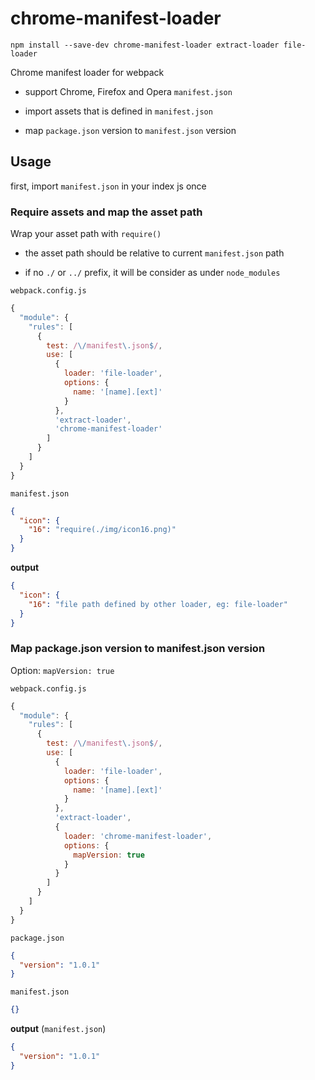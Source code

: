 # chrome-manifest-loader

```
npm install --save-dev chrome-manifest-loader extract-loader file-loader
```

Chrome manifest loader for webpack

- support Chrome, Firefox and Opera `manifest.json`

- import assets that is defined in `manifest.json`

- map `package.json` version to `manifest.json` version


## Usage

first, import `manifest.json` in your index js once

### Require assets and map the asset path

Wrap your asset path with `require()`

- the asset path should be relative to current `manifest.json` path

- if no `./` or `../` prefix, it will be consider as under `node_modules`

`webpack.config.js`
```js
{
  "module": {
    "rules": [
      {
        test: /\/manifest\.json$/,
        use: [
          {
            loader: 'file-loader',
            options: {
              name: '[name].[ext]'
            }
          },
          'extract-loader',
          'chrome-manifest-loader'
        ]
      }
    ]
  }
}
```

`manifest.json`
```json
{
  "icon": {
    "16": "require(./img/icon16.png)"
  }
}
```

__output__
```json
{
  "icon": {
    "16": "file path defined by other loader, eg: file-loader"
  }
}
```

### Map package.json version to manifest.json version

Option: `mapVersion: true`

`webpack.config.js`
```js
{
  "module": {
    "rules": [
      {
        test: /\/manifest\.json$/,
        use: [
          {
            loader: 'file-loader',
            options: {
              name: '[name].[ext]'
            }
          },
          'extract-loader',
          {
            loader: 'chrome-manifest-loader',
            options: {
              mapVersion: true
            }
          }
        ]
      }
    ]
  }
}
```

`package.json`
```json
{
  "version": "1.0.1"
}
```

`manifest.json`
```json
{}
```

__output__ (`manifest.json`)
```json
{
  "version": "1.0.1"
}
```

